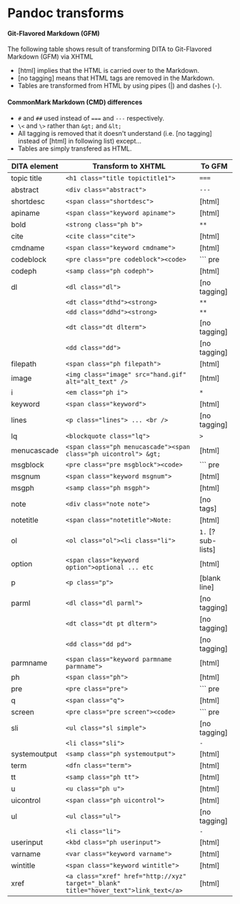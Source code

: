 # Pandoc transforms

#### Git-Flavored Markdown (GFM)

The following table shows result of transforming DITA to Git-Flavored Markdown (GFM) via XHTML

- [html] implies that the HTML is carried over to the Markdown.
- [no tagging] means that HTML tags are removed in the Markdown.
- Tables are transformed from HTML by using pipes (|) and dashes (-).

#### CommonMark Markdown (CMD) differences

- `#` and `##` used instead of `===` and `---` respectively.
- `\<` and `\>` rather than `&gt;` and `&lt;`
- All tagging is removed that it doesn't understand (i.e. [no tagging] instead of [html] in following list) except...
- Tables are simply transfered as HTML.


| DITA element  | Transform to XHTML                                                                   | To GFM              | 
|---------------|--------------------------------------------------------------------------------------|---------------------|
| topic title   | `<h1 class="title topictitle1">                                                    ` | `===`               |
| abstract      | `<div class="abstract">                                                            ` | `---`               |
| shortdesc     | `<span class="shortdesc">                                                          ` | [html]              |
| apiname       | `<span class="keyword apiname">                                                    ` | [html]              |
| bold          | `<strong class="ph b">                                                             ` | `**`                |
| cite          | `<cite class="cite">                                                               ` | [html]              |
| cmdname       | `<span class="keyword cmdname">                                                    ` | [html]              |
| codeblock     | `<pre class="pre codeblock"><code>                                                 ` |       ``` pre       |
| codeph        | `<samp class="ph codeph">                                                          ` | [html]              |
| dl            | `<dl class="dl">                                                                   ` | [no tagging]        |
|               | `<dt class="dthd"><strong>                                                         ` | `**`                |
|               | `<dd class="ddhd"><strong>                                                         ` | `**`                |
|               | `<dt class="dt dlterm">                                                            ` | [no tagging]        |
|               | `<dd class="dd">                                                                   ` | [no tagging]        |
| filepath      | `<span class="ph filepath">                                                        ` | [html]              |
| image         | `<img class="image" src="hand.gif" alt="alt_text" />                               ` | [html]              |
| i             | `<em class="ph i">                                                                 ` | `*`                 |
| keyword       | `<span class="keyword">                                                            ` | [html]              |
| lines         | `<p class="lines"> ... <br />                                                      ` | [no tagging]        |
| lq            | `<blockquote class="lq">                                                           ` | `>`                 |
| menucascade   | `<span class="ph menucascade"><span class="ph uicontrol"> &gt;                     ` | [html]              |
| msgblock      | `<pre class="pre msgblock"><code>                                                  ` |       ``` pre       |
| msgnum        | `<span class="keyword msgnum">                                                     ` | [html]              |
| msgph         | `<samp class="ph msgph">                                                           ` | [html]              |
| note          | `<div class="note note">                                                           ` | [no tags]           |
| notetitle     | `<span class="notetitle">Note:                                                     ` | [html]              |
| ol            | `<ol class="ol"><li class="li">                                                    ` | `1.`  [? sub-lists] |
| option        | `<span class="keyword option">optional ... etc                                     ` | [html]              |
| p             | `<p class="p">                                                                     ` | [blank line]        |
| parml         | `<dl class="dl parml">                                                             ` | [no tagging]        |
|               | `<dt class="dt pt dlterm">                                                         ` | [no tagging]        |
|             	| `<dd class="dd pd">                                                                ` | [no tagging]        |
| parmname      | `<span class="keyword parmname parmname">                                          ` | [html]              |
| ph            | `<span class="ph">                                                                 ` | [html]              |
| pre           | `<pre class="pre">                                                                 ` |       ``` pre       |
| q             | `<span class="q">                                                                  ` | [html]              |
| screen        | `<pre class="pre screen"><code>                                                    ` |       ``` pre       |
| sli           | `<ul class="sl simple">                                                            ` | [no tagging]        |
|               | `<li class="sli">                                                                  ` | `-`                 |
| systemoutput  | `<samp class="ph systemoutput">                                                    ` | [html]              |
| term          | `<dfn class="term">                                                                ` | [html]              |
| tt            | `<samp class="ph tt">                                                              ` | [html]              |
| u             | `<u class="ph u">                                                                  ` | [html]              |
| uicontrol     | `<span class="ph uicontrol">                                                       ` | [html]              |
| ul            | `<ul class="ul">                                                                   ` | [no tagging]        |
|               | `<li class="li">                                                                   ` | `-`                 |
| userinput     | `<kbd class="ph userinput">                                                        ` | [html]              |
| varname       | `<var class="keyword varname">                                                     ` | [html]              |
| wintitle      | `<span class="keyword wintitle">                                                   ` | [html]              |
| xref          | `<a class="xref" href="http://xyz" target="_blank" title="hover_text">link_text</a>` | [html]              |
